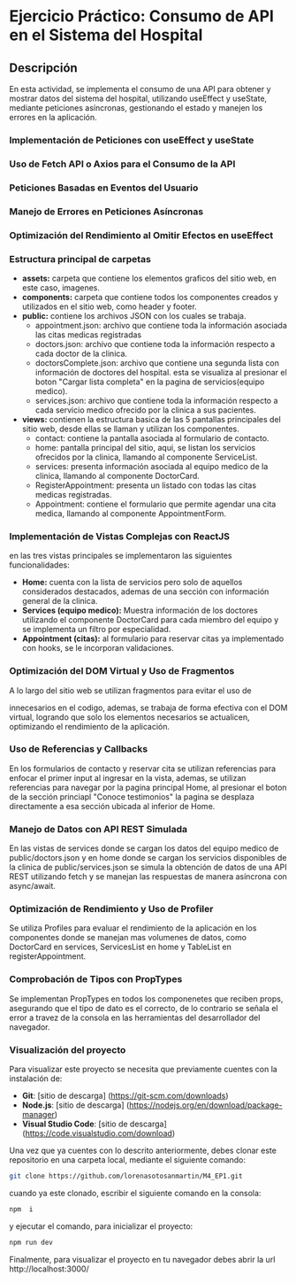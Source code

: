 # Ejercicio Práctico: Consumo de API en el Sistema del Hospital
## Descripción 
En esta actividad, se implementa el consumo de una API para obtener y mostrar datos del sistema del hospital, utilizando useEffect y useState, mediante peticiones asíncronas, gestionando el estado y manejen los errores en la aplicación.

### Implementación de Peticiones con useEffect y useState
### Uso de Fetch API o Axios para el Consumo de la API
### Peticiones Basadas en Eventos del Usuario
### Manejo de Errores en Peticiones Asíncronas
### Optimización del Rendimiento al Omitir Efectos en useEffect

### Estructura principal de carpetas
- **assets:** carpeta que contiene los elementos graficos del sitio web, en este caso, imagenes.
- **components:** carpeta que contiene todos los componentes creados y utilizados en el sitio web, como header y footer.
- **public:** contiene los archivos JSON con los cuales se trabaja.
  - appointment.json: archivo que contiene toda la información asociada las citas medicas registradas
  - doctors.json: archivo que contiene toda la información respecto a cada doctor de la clinica.
  - doctorsComplete.json: archivo que contiene una segunda lista con información de doctores del hospital. esta se  visualiza al presionar el boton "Cargar lista completa" en la pagina de servicios(equipo medico).
  - services.json: archivo que contiene toda la información respecto a cada servicio medico ofrecido por la clinica a sus pacientes.
- **views:** contienen la estructura basica de las 5 pantallas principales del sitio web, desde ellas se llaman y utilizan los componentes.
  - contact: contiene la pantalla asociada al formulario de contacto.
  - home: pantalla principal del sitio, aqui, se listan los servicios ofrecidos por la clinica, llamando al componente ServiceList.
  - services: presenta información asociada al equipo medico de la clinica, llamando al componente DoctorCard.
  - RegisterAppointment: presenta un listado con todas las citas medicas registradas.
  - Appointment: contiene el formulario que permite agendar una cita medica, llamando al componente AppointmentForm.

### Implementación de Vistas Complejas con ReactJS
en las tres vistas principales se implementaron las siguientes funcionalidades: 
- **Home:** cuenta con la lista de servicios pero solo de aquellos considerados destacados, ademas de una sección con información general de la clinica. 
- **Services (equipo medico):** Muestra información de los doctores utilizando el componente DoctorCard para cada miembro del equipo y se implementa un filtro por especialidad.
- **Appointment (citas):** al formulario para reservar citas ya implementado con hooks, se le incorporan validaciones.
### Optimización del DOM Virtual y Uso de Fragmentos
A lo largo del sitio web se utilizan fragmentos para evitar el uso de <div> innecesarios en el codigo, ademas, se trabaja de forma efectiva con el DOM virtual, logrando que solo los elementos necesarios se actualicen, optimizando el rendimiento de la aplicación.
### Uso de Referencias y Callbacks
En los formularios de contacto y reservar cita se utilizan referencias para enfocar el primer input al ingresar en la vista, ademas, se utilizan referencias para navegar por la pagina principal Home, al presionar el boton de la sección princiapl "Conoce testimonios" la pagina se desplaza directamente a esa sección ubicada al inferior de Home.
### Manejo de Datos con API REST Simulada
En las vistas de services donde se cargan los datos del equipo medico de public/doctors.json y en home donde se cargan los servicios disponibles de la clinica de public/services.json se simula la obtención de datos de una API REST utilizando fetch y se manejan las respuestas de manera asíncrona con async/await.
### Optimización de Rendimiento y Uso de Profiler
Se utiliza Profiles para evaluar el rendimiento de la aplicación en los componentes donde se manejan mas volumenes de datos, como DoctorCard en services, ServicesList en home y TableList en registerAppointment.
### Comprobación de Tipos con PropTypes
Se implementan PropTypes en todos los componenetes que reciben props, asegurando que el tipo de dato es el correcto, de lo contrario se señala el error a travez de la consola en las herramientas del desarrollador del navegador.

 ### Visualización del proyecto
Para visualizar este proyecto se necesita que previamente cuentes con la instalación de:
- **Git**: [sitio de descarga] (https://git-scm.com/downloads)
- **Node.js**: [sitio de descarga] (https://nodejs.org/en/download/package-manager)
- **Visual Studio Code**: [sitio de descarga] (https://code.visualstudio.com/download)
  
Una vez que ya cuentes con lo descrito anteriormente, debes clonar este repositorio en una carpeta local, mediante el siguiente comando:
```bash
git clone https://github.com/lorenasotosanmartin/M4_EP1.git
```
cuando ya este clonado, escribir el siguiente comando en la consola: 
```bash
npm  i
```
y ejecutar el comando, para inicializar el proyecto: 
```bash
npm run dev
```
Finalmente, para visualizar el proyecto en tu navegador debes abrir la url http://localhost:3000/ 

